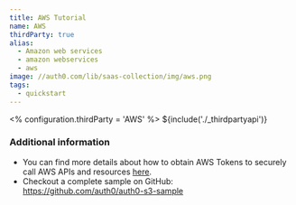 ```yaml
---
title: AWS Tutorial
name: AWS
thirdParty: true
alias:
  - Amazon web services
  - amazon webservices
  - aws
image: //auth0.com/lib/saas-collection/img/aws.png
tags:
  - quickstart
---
```

<% configuration.thirdParty = 'AWS' %>
${include('./\_thirdpartyapi')}

### Additional information

* You can find more details about how to obtain AWS Tokens to securely call AWS APIs and resources [here](/aws#2).
* Checkout a complete sample on GitHub: <https://github.com/auth0/auth0-s3-sample>
